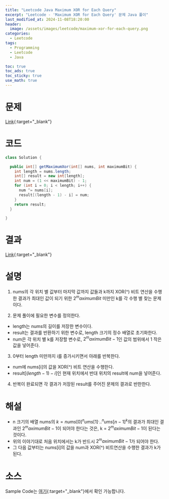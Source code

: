 ```yaml
---
title: "Leetcode Java Maximum XOR for Each Query"
excerpt: "Leetcode - 'Maximum XOR for Each Query' 문제 Java 풀이"
last_modified_at: 2024-11-08T18:20:00
header:
  image: /assets/images/leetcode/maximum-xor-for-each-query.png
categories:
  - Leetcode
tags:
  - Programming
  - Leetcode
  - Java

toc: true
toc_ads: true
toc_sticky: true
use_math: true
---
```

# 문제
[Link](https://leetcode.com/problems/maximum-xor-for-each-query/){:target="_blank"}

# 코드
```java
class Solution {

  public int[] getMaximumXor(int[] nums, int maximumBit) {
    int length = nums.length;
    int[] result = new int[length];
    int num = (1 << maximumBit) - 1;
    for (int i = 0; i < length; i++) {
      num ^= nums[i];
      result[(length - 1) - i] = num;
    }
    return result;
  }

}
```

# 결과
[Link](https://leetcode.com/problems/maximum-xor-for-each-query/submissions/1446595893/){:target="_blank"}

# 설명
1. nums의 각 위치 별 값부터 마지막 값까지 값들과 k까지 XOR(^) 비트 연산을 수행한 결과가 최대인 값이 되기 위한 $2^maximumBit$ 미만인 k를 각 수행 별 찾는 문제이다.

2. 문제 풀이에 필요한 변수를 정의한다.
- length는 nums의 길이를 저장한 변수이다.
- result는 결과를 반환하기 위한 변수로, length 크기의 정수 배열로 초기화한다.
- num은 각 위치 별 k를 저장할 변수로, $2^maximumBit - 1$인 값의 범위에서 1 작은 값을 넣어준다.

3. 0부터 length 미만까지 i를 증가시키면서 아래를 반복한다.
- num에 nums[i]의 값을 XOR(^) 비트 연산을 수행한다.
- result[$(length - 1) - i$]인 현재 위치에서 반대 위치의 result에 num을 넣어준다.

4. 반복이 완료되면 각 결과가 저장된 result를 주어진 문제의 결과로 반한한다.

# 해설
- n 크기의 배열 nums의 $k = nums[0] ^ nums[1] ^ ... ^ nums[n - 1] ^ k$의 결과가 최대인 결과인 $2^maximumBit - 1$이 되어야 한다는 것은, k = $2^maximumBit - 1$이 된다는 것이다.
- 위의 이야기대로 처음 위치에서는 k가 반드시 $2^maximumBit - 1$가 되어야 한다.
- 그 다음 값부터는 nums[i]의 값을 num과 XOR(^) 비트연산을 수행한 결과가 k가 된다.

# 소스
Sample Code는 [여기](https://github.com/GracefulSoul/leetcode/blob/master/src/main/java/gracefulsoul/problems/MaximumXORForEachQuery.java){:target="_blank"}에서 확인 가능합니다.